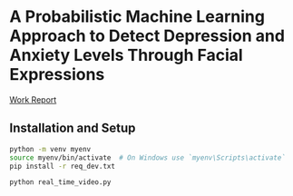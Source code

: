 # A Probabilistic Machine Learning Approach to Detect Depression and Anxiety Levels Through Facial Expressions

[Work Report](https://github.com/shabeebhasan/depression-anxiety-level/blob/master/Work_Report.pdf)

## Installation and Setup

```bash
python -m venv myenv
source myenv/bin/activate  # On Windows use `myenv\Scripts\activate`
pip install -r req_dev.txt

python real_time_video.py